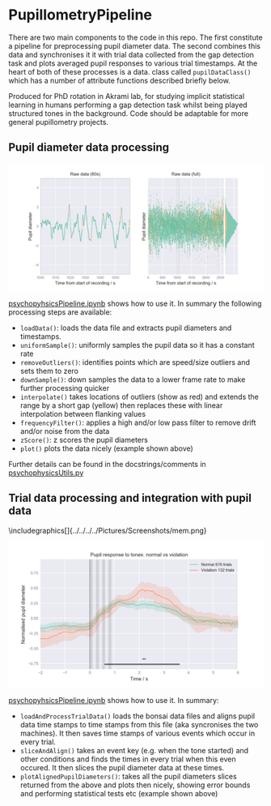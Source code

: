 # PupillometryPipeline

There are two main components to the code in this repo. The first constitute a pipeline for preprocessing pupil diameter data. The second combines this data and synchronises it it with trial data collected from the gap detection task and plots averaged pupil responses to various trial timestamps. At the heart of both of these processes is a data. class called `pupilDataClass()` which has a number of attribute functions described briefly below. 

Produced for PhD rotation in Akrami lab, for studying implicit statistical learning in humans performing a gap detection task whilst being played structured tones in the background. Code should be adaptable for more general pupillometry projects. 

## Pupil diameter data processing

![](./figures/readme/readme1.png)

[psychopyhsicsPipeline.ipynb](./psychopyhsicsPipeline.ipynb) shows how to use it. In summary the following processing steps are available:

* `loadData()`: loads the data file and extracts pupil diameters and timestamps.
* `uniformSample()`: uniformly samples the pupil data so it has a constant rate
* `removeOutliers()`: identifies points which are speed/size outliers and sets them to zero
* `downSample()`: down samples the data to a lower frame rate to make further processing quicker
* `interpolate()` takes locations of outliers (show as red) and extends the range by a short gap (yellow) then replaces these with linear interpolation between flanking values
* `frequencyFilter()`: applies a high and/or low pass filter to remove drift and/or noise from the data
* `zScore()`: z scores the pupil diameters
* `plot()` plots the data nicely (example shown above) 

Further details can be found in the docstrings/comments in [psychophysicsUtils.py](./psychophysicsUtils.py)

## Trial data processing and integration with pupil data

\includegraphics[]{../../../../Pictures/Screenshots/mem.png}

![](./figures/readme/readme2.png)

[psychopyhsicsPipeline.ipynb](./psychopyhsicsPipeline.ipynb) shows how to use it. In summary: 

* `loadAndProcessTrialData()` loads the bonsai data files and aligns pupil data time stamps to time stamps from this file (aka syncronises the two machines). It then saves time stamps of various events which occur in every trial. 
* `sliceAndAlign()` takes an event key (e.g. when the tone started) and other conditions and finds the times in every trial when this even occured. It then slices the pupil diameter data at these times. 
* `plotAlignedPupilDiameters()`: takes all the pupil diameters slices returned from the above and plots then nicely, showing error bounds and performing statistical tests etc (example shown above)




